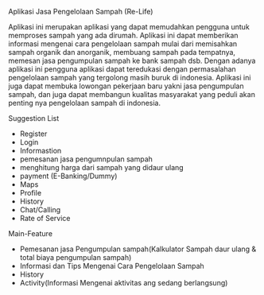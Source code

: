 Aplikasi Jasa Pengelolaan Sampah (Re-Life)

Aplikasi ini merupakan aplikasi yang dapat memudahkan pengguna untuk memproses sampah yang ada dirumah. Aplikasi ini dapat memberikan informasi mengenai cara pengelolaan sampah mulai dari memisahkan sampah organik dan anorganik, membuang sampah pada tempatnya, memesan jasa pengumpulan sampah ke bank sampah dsb. Dengan adanya aplikasi ini pengguna aplikasi dapat teredukasi dengan permasalahan pengelolaan sampah yang tergolong masih buruk di indonesia. Aplikasi ini juga dapat membuka lowongan pekerjaan baru yakni jasa pengumpulan sampah, dan juga dapat membangun kualitas masyarakat yang peduli akan penting nya pengelolaan sampah di indonesia.

Suggestion List
  - Register
  - Login
  - Informastion
  - pemesanan jasa pengumnpulan sampah
  - menghitung harga dari sampah yang didaur ulang
  - payment (E-Banking/Dummy)
  - Maps
  - Profile
  - History
  - Chat/Calling
  - Rate of Service

Main-Feature
  - Pemesanan jasa Pengumpulan sampah(Kalkulator Sampah daur ulang & total biaya pengumpulan sampah)
  - Informasi dan Tips Mengenai Cara Pengelolaan Sampah
  - History
  - Activity(Informasi Mengenai aktivitas ang sedang berlangsung)
